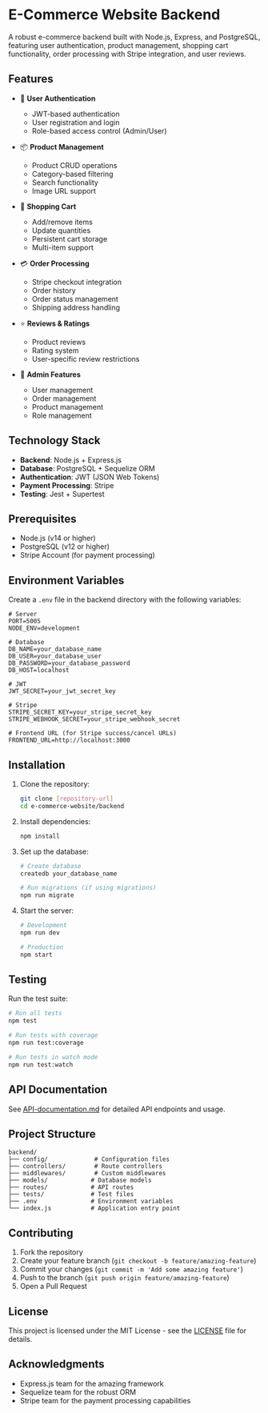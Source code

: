 # E-Commerce Website Backend

A robust e-commerce backend built with Node.js, Express, and PostgreSQL, featuring user authentication, product management, shopping cart functionality, order processing with Stripe integration, and user reviews.

## Features

- 🔐 **User Authentication**
  - JWT-based authentication
  - User registration and login
  - Role-based access control (Admin/User)

- 📦 **Product Management**
  - Product CRUD operations
  - Category-based filtering
  - Search functionality
  - Image URL support

- 🛒 **Shopping Cart**
  - Add/remove items
  - Update quantities
  - Persistent cart storage
  - Multi-item support

- 💳 **Order Processing**
  - Stripe checkout integration
  - Order history
  - Order status management
  - Shipping address handling

- ⭐ **Reviews & Ratings**
  - Product reviews
  - Rating system
  - User-specific review restrictions

- 👑 **Admin Features**
  - User management
  - Order management
  - Product management
  - Role management

## Technology Stack

- **Backend**: Node.js + Express.js
- **Database**: PostgreSQL + Sequelize ORM
- **Authentication**: JWT (JSON Web Tokens)
- **Payment Processing**: Stripe
- **Testing**: Jest + Supertest

## Prerequisites

- Node.js (v14 or higher)
- PostgreSQL (v12 or higher)
- Stripe Account (for payment processing)

## Environment Variables

Create a `.env` file in the backend directory with the following variables:

```env
# Server
PORT=5005
NODE_ENV=development

# Database
DB_NAME=your_database_name
DB_USER=your_database_user
DB_PASSWORD=your_database_password
DB_HOST=localhost

# JWT
JWT_SECRET=your_jwt_secret_key

# Stripe
STRIPE_SECRET_KEY=your_stripe_secret_key
STRIPE_WEBHOOK_SECRET=your_stripe_webhook_secret

# Frontend URL (for Stripe success/cancel URLs)
FRONTEND_URL=http://localhost:3000
```

## Installation

1. Clone the repository:
   ```bash
   git clone [repository-url]
   cd e-commerce-website/backend
   ```

2. Install dependencies:
   ```bash
   npm install
   ```

3. Set up the database:
   ```bash
   # Create database
   createdb your_database_name

   # Run migrations (if using migrations)
   npm run migrate
   ```

4. Start the server:
   ```bash
   # Development
   npm run dev

   # Production
   npm start
   ```

## Testing

Run the test suite:
```bash
# Run all tests
npm test

# Run tests with coverage
npm run test:coverage

# Run tests in watch mode
npm run test:watch
```

## API Documentation

See [API-documentation.md](API-documentation.md) for detailed API endpoints and usage.

## Project Structure

```
backend/
├── config/             # Configuration files
├── controllers/        # Route controllers
├── middlewares/        # Custom middlewares
├── models/            # Database models
├── routes/            # API routes
├── tests/             # Test files
├── .env               # Environment variables
└── index.js           # Application entry point
```

## Contributing

1. Fork the repository
2. Create your feature branch (`git checkout -b feature/amazing-feature`)
3. Commit your changes (`git commit -m 'Add some amazing feature'`)
4. Push to the branch (`git push origin feature/amazing-feature`)
5. Open a Pull Request

## License

This project is licensed under the MIT License - see the [LICENSE](LICENSE) file for details.

## Acknowledgments

- Express.js team for the amazing framework
- Sequelize team for the robust ORM
- Stripe team for the payment processing capabilities
